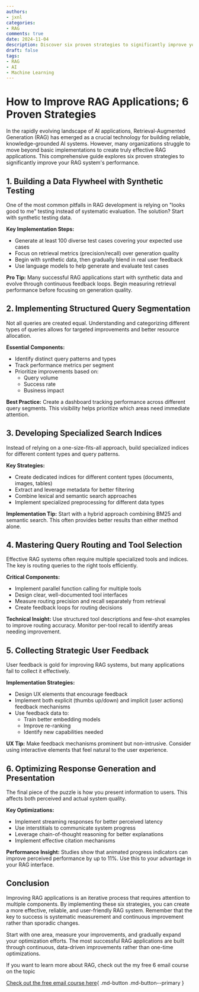 ```yaml
---
authors:
- jxnl
categories:
- RAG
comments: true
date: 2024-11-04
description: Discover six proven strategies to significantly improve your RAG system's performance.
draft: false
tags:
- RAG
- AI
- Machine Learning
---
```


# How to Improve RAG Applications; 6 Proven Strategies

In the rapidly evolving landscape of AI applications, Retrieval-Augmented Generation (RAG) has emerged as a crucial technology for building reliable, knowledge-grounded AI systems. However, many organizations struggle to move beyond basic implementations to create truly effective RAG applications. This comprehensive guide explores six proven strategies to significantly improve your RAG system's performance.

## 1. Building a Data Flywheel with Synthetic Testing

One of the most common pitfalls in RAG development is relying on "looks good to me" testing instead of systematic evaluation. The solution? Start with synthetic testing data.

**Key Implementation Steps:**
- Generate at least 100 diverse test cases covering your expected use cases
- Focus on retrieval metrics (precision/recall) over generation quality
- Begin with synthetic data, then gradually blend in real user feedback
- Use language models to help generate and evaluate test cases

**Pro Tip:** Many successful RAG applications start with synthetic data and evolve through continuous feedback loops. Begin measuring retrieval performance before focusing on generation quality.

## 2. Implementing Structured Query Segmentation

Not all queries are created equal. Understanding and categorizing different types of queries allows for targeted improvements and better resource allocation.

**Essential Components:**
- Identify distinct query patterns and types
- Track performance metrics per segment
- Prioritize improvements based on:
  - Query volume
  - Success rate
  - Business impact

**Best Practice:** Create a dashboard tracking performance across different query segments. This visibility helps prioritize which areas need immediate attention.

## 3. Developing Specialized Search Indices

Instead of relying on a one-size-fits-all approach, build specialized indices for different content types and query patterns.

**Key Strategies:**
- Create dedicated indices for different content types (documents, images, tables)
- Extract and leverage metadata for better filtering
- Combine lexical and semantic search approaches
- Implement specialized preprocessing for different data types

**Implementation Tip:** Start with a hybrid approach combining BM25 and semantic search. This often provides better results than either method alone.

## 4. Mastering Query Routing and Tool Selection

Effective RAG systems often require multiple specialized tools and indices. The key is routing queries to the right tools efficiently.

**Critical Components:**
- Implement parallel function calling for multiple tools
- Design clear, well-documented tool interfaces
- Measure routing precision and recall separately from retrieval
- Create feedback loops for routing decisions

**Technical Insight:** Use structured tool descriptions and few-shot examples to improve routing accuracy. Monitor per-tool recall to identify areas needing improvement.

## 5. Collecting Strategic User Feedback

User feedback is gold for improving RAG systems, but many applications fail to collect it effectively.

**Implementation Strategies:**
- Design UX elements that encourage feedback
- Implement both explicit (thumbs up/down) and implicit (user actions) feedback mechanisms
- Use feedback data to:
  - Train better embedding models
  - Improve re-ranking
  - Identify new capabilities needed

**UX Tip:** Make feedback mechanisms prominent but non-intrusive. Consider using interactive elements that feel natural to the user experience.

## 6. Optimizing Response Generation and Presentation

The final piece of the puzzle is how you present information to users. This affects both perceived and actual system quality.

**Key Optimizations:**
- Implement streaming responses for better perceived latency
- Use interstitials to communicate system progress
- Leverage chain-of-thought reasoning for better explanations
- Implement effective citation mechanisms

**Performance Insight:** Studies show that animated progress indicators can improve perceived performance by up to 11%. Use this to your advantage in your RAG interface.

## Conclusion

Improving RAG applications is an iterative process that requires attention to multiple components. By implementing these six strategies, you can create a more effective, reliable, and user-friendly RAG system. Remember that the key to success is systematic measurement and continuous improvement rather than sporadic changes.

Start with one area, measure your improvements, and gradually expand your optimization efforts. The most successful RAG applications are built through continuous, data-driven improvements rather than one-time optimizations.

If you want to learn more about RAG, check out the my free 6 email course on the topic

[Check out the free email course here](https://fivesixseven.kit.com/2994ff4e37){ .md-button .md-button--primary }
